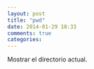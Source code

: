 ```yaml
---
layout: post
title: "pwd"
date: 2014-01-29 18:33
comments: true
categories: 
---
```

Mostrar el directorio actual.


